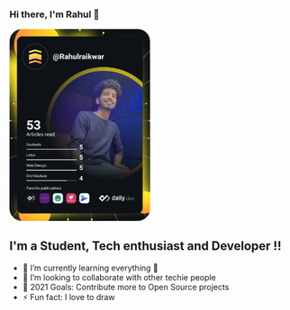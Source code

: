 ### Hi there, I'm Rahul 👋
<a href="https://app.daily.dev/DailyDevTips"><img src="https://github.com/rahulraikwar00/rahulraikwar00/blob/main/devcard.svg" width="250" alt="Rahul Raikwar's Dev Card"/></a>
## I'm a Student, Tech enthusiast and Developer !!
- 🌱 I’m currently learning everything 🤣
- 👯 I’m looking to collaborate with other techie people
- 🥅 2021 Goals: Contribute more to Open Source projects
- ⚡ Fun fact: I love to draw
